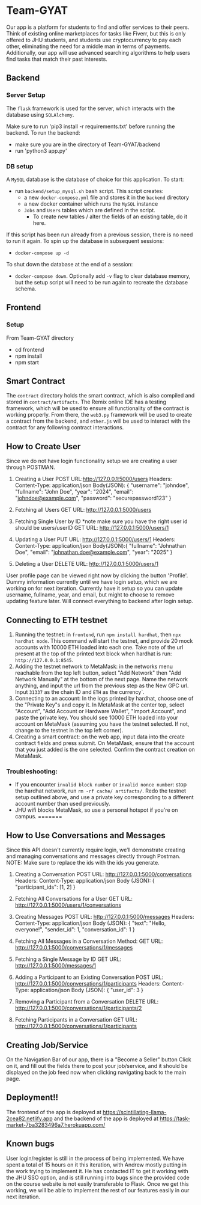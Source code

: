 # Team-GYAT

Our app is a platform for students to find and offer services to their peers. Think of existing online marketplaces for tasks like Fiverr, but this is only offered to JHU students, and students use cryptocurrency to pay each other, eliminating the need for a middle man in terms of payments. Additionally, our app will use advanced searching algorithms to help users find tasks that match their past interests. 

## Backend 
### Server Setup
The `flask` framework is used for the server, which interacts with the database using `SQLAlchemy`.

Make sure to run 'pip3 install -r requirements.txt' before running the backend.
To run the backend:
- make sure you are in the directory of Team-GYAT/backend
- run 'python3 app.py'

### DB setup
A `MySQL` database is the database of choice for this application. To start:
- run `backend/setup_mysql.sh` bash script. This script creates:
  - a new `docker-compose.yml` file and stores it in the `backend` directory
  - a new docker container which runs the `MySQL` instance
  - `Jobs` and `Users` tables which are defined in the script.
    - To create new tables / alter the fields of an existing table, do it here. 

If this script has been run already from a previous session, there is no need to run it again. To spin up the database in subsequent sessions:
- `docker-compose up -d`

To shut down the database at the end of a session:
- `docker-compose down`. Optionally add `-v` flag to clear database memory, but the setup script will need to be run again to recreate the database schema.

## Frontend
### Setup
From Team-GYAT directory
  - cd frontend
  - npm install
  - npm start

## Smart Contract
The `contract` directory holds the smart contract, which is also compiled and stored in `contract/artifacts`. The Remix online IDE has a testing framework, which will be used to ensure all functionality of the contract is working properly. From there, the `web3.py` framework will be used to create a contract from the backend, and `ether.js` will be used to interact with the contract for any following contract interactions.  

## How to Create User
Since we do not have login functionality setup we are creating a user through POSTMAN. 
1. Creating a User
POST URL:http://127.0.0.1:5000/users
Headers: Content-Type: application/json
Body(JSON): {
    "username": "johndoe",
    "fullname": "John Doe",
    "year": "2024",
    "email": "johndoe@example.com",
    "password": "securepassword123"
}
2. Fetching all Users
GET URL: http://127.0.0.1:5000/users

3. Fetching Single User by ID
*note make sure you have the right user id should be users/userID
GET URL: http://127.0.0.1:5000/users/1
  
4. Updating a User
PUT URL: http://127.0.0.1:5000/users/1
Headers: Content-Type: application/json
Body(JSON):{
    "fullname": "Johnathan Doe",
    "email": "johnathan.doe@example.com",
    "year": "2025"
}

5. Deleting a User
DELETE URL: http://127.0.0.1:5000/users/1

User profile page can be viewed right now by clicking the button 'Profile'. Dummy
information currently until we have login setup, which we are working on for
next iteration. Currently have it setup so you can update username, fullname,
year, and email, but might to choose to remove updating feature later. Will
connect everything to backend after login setup.

## Connecting to ETH testnet
1. Running the testnet: in `frontend`, run `npm install hardhat`, then `npx hardhat node`. This command will start the testnet, and provide 20 mock accounts with 10000 ETH loaded into each one. Take note of the url present at the top of the printed text block when hardhat is run: `http://127.0.0.1:8545`.
2. Adding the testnet network to MetaMask: in the networks menu reachable from the top left button, select "Add Network" then "Add Network Manually" at the bottom of the next page. Name the network anything, and input the url from the previous step as the New GPC url. Input `31337` as the chain ID and `ETH` as the currency`.
3. Connecting to an account: In the logs printed by hardhat, choose one of the "Private Key"s and copy it. In MetaMask at the center top, select "Account", "Add Account or Hardware Wallet", "Import Account", and paste the private key. You should see 10000 ETH loaded into your account on MetaMask (assuming you have the testnet selected. If not, change to the testnet in the top left corner).
4. Creating a smart contract: on the web app, input data into the create contract fields and press submit. On MetaMask, ensure that the account that you just added is the one selected. Confirm the contract creation on MetaMask.

### Troubleshooting:
- If you encounter `invalid block number` or `invalid nonce number`: stop the hardhat network, run `rm -rf cache/ artifacts/`. Redo the testnet setup outlined above, and use a private key corresponding to a different account number than used previously.
- JHU wifi blocks MetaMask, so use a personal hotspot if you're on campus.
=======

## How to Use Conversations and Messages
Since this API doesn't currently require login, we’ll demonstrate creating and managing conversations and messages directly through Postman. NOTE: Make sure to replace the ids with the ids you generate.

1. Creating a Conversation
POST URL: http://127.0.0.1:5000/conversations
Headers: Content-Type: application/json
Body (JSON):
{
  "participant_ids": [1, 2]
}

2. Fetching All Conversations for a User
GET URL: http://127.0.0.1:5000/users/1/conversations

3. Creating Messages
POST URL: http://127.0.0.1:5000/messages
Headers: Content-Type: application/json
Body (JSON):
{
  "text": "Hello, everyone!",
  "sender_id": 1,
  "conversation_id": 1
}

4. Fetching All Messages in a Conversation
Method: GET
URL: http://127.0.0.1:5000/conversations/1/messages

5. Fetching a Single Message by ID
GET URL: http://127.0.0.1:5000/messages/1

6. Adding a Participant to an Existing Conversation
POST URL: http://127.0.0.1:5000/conversations/1/participants
Headers: Content-Type: application/json
Body (JSON):
{
  "user_id": 3
}

7. Removing a Participant from a Conversation
DELETE URL: http://127.0.0.1:5000/conversations/1/participants/2

8. Fetching Participants in a Conversation
GET URL: http://127.0.0.1:5000/conversations/1/participants

## Creating Job/Service
On the Navigation Bar of our app, there is a "Become a Seller" button
Click on it, and fill out the fields there to post your job/service, and it 
should be displayed on the job feed now when clicking navigating back
to the main page.

## Deployment!!
The frontend of the app is deployed at https://scintillating-llama-2cea82.netlify.app and the backend of the app is deployed at https://task-market-7ba3283496a7.herokuapp.com/

## Known bugs
User login/register is still in the process of being implemented. We have spent a total of 15 hours on it this iteration, with Andrew mostly putting in the work trying to implement it. He has contacted IT to get it working with the JHU SSO option, and is still running into bugs since the provided code on the course website is not easily transferable to Flask. Once we get this working, we will be able to implement the rest of our features easily in our next iteration.


